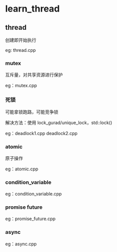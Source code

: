 # learn_thread

## thread

创建即开始执行

eg: thread.cpp

### mutex

互斥量，对共享资源进行保护

eg：mutex.cpp

### 死锁

可能拿锁跑路，可能竞争锁

解决方法：使用 lock_gurad/unique_lock，std::lock()

eg：deadlock1.cpp deadlock2.cpp

### atomic

原子操作

eg：atomic.cpp

### condition_variable

eg：condition_variable.cpp

### promise future

eg：promise_future.cpp

### async

eg：async.cpp
